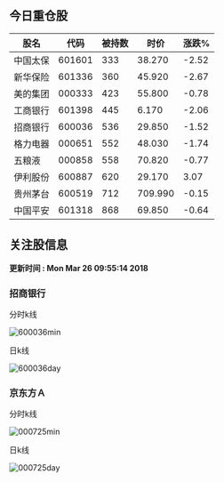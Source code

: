 
## 今日重仓股 

|股名|代码|被持数|时价|涨跌%|
|---|---|---|---|---|
|中国太保|601601|333|38.270|-2.52|
|新华保险|601336|360|45.920|-2.67|
|美的集团|000333|423|55.800|-0.78|
|工商银行|601398|445|6.170|-2.06|
|招商银行|600036|536|29.850|-1.52|
|格力电器|000651|552|48.030|-1.74|
|五粮液|000858|558|70.820|-0.77|
|伊利股份|600887|620|29.170|3.07|
|贵州茅台|600519|712|709.990|-0.15|
|中国平安|601318|868|69.850|-0.64|

## 关注股信息
**更新时间 : Mon Mar 26 09:55:14 2018**
### 招商银行 
分时k线

![600036min](http://image.sinajs.cn/newchart/min/n/sh600036.gif)

日k线

![600036day](http://image.sinajs.cn/newchart/daily/n/sh600036.gif)

### 京东方Ａ 
分时k线

![000725min](http://image.sinajs.cn/newchart/min/n/sz000725.gif)

日k线

![000725day](http://image.sinajs.cn/newchart/daily/n/sz000725.gif)
